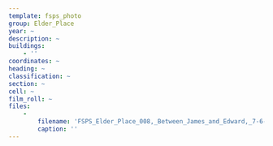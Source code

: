 ```yaml
---
template: fsps_photo
group: Elder_Place
year: ~
description: ~
buildings:
    - ''
coordinates: ~
heading: ~
classification: ~
section: ~
cell: ~
film_roll: ~
files:
    -
        filename: 'FSPS_Elder_Place_008,_Between_James_and_Edward,_7-6-J.png'
        caption: ''
---
```

